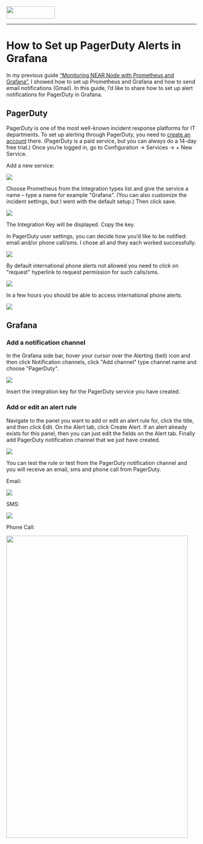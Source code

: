 <img src="https://vitalpoint.ai/wp-content/uploads/2020/06/near_logo-1.png"  width="128" height="33">

---

# How to Set up PagerDuty Alerts in Grafana

In my previous guide [“Monitoring NEAR Node with Prometheus and Grafana”](https://github.com/masknetgoal634/near-prometheus-exporter/blob/master/guide/GUIDE.md), I showed how to set up Prometheus and Grafana and how to send email notifications (Gmail). In this guide, I’d like to share how to set up alert notifications for PagerDuty in Grafana.

## PagerDuty

PagerDuty is one of the most well-known incident response platforms for IT departments. To set up alerting through PagerDuty, you need to [create an account](https://www.pagerduty.com/sign-up/) there. (PagerDuty is a paid service, but you can always do a 14-day free trial.) Once you’re logged in, go to Configuration -> Services -> + New  Service.

Add a new service:

![](https://raw.githubusercontent.com/masknetgoal634/StakeWarsGuides/master/img/monitor_uptime_new_service.png)

Choose Prometheus from the Integration types list and give the service a name – type a name for example "Grafana". (You can also customize the incident settings, but I went with the default setup.) Then click save.

![](https://raw.githubusercontent.com/masknetgoal634/StakeWarsGuides/master/img/monitor_uptime_intergations.png)

The Integration Key will be displayed. Copy the key.

In PagerDuty user settings, you can decide how you’d like to be notified: email and/or phone call/sms. I chose all and they each worked successfully.

![](https://raw.githubusercontent.com/masknetgoal634/StakeWarsGuides/master/img/monitor_uptime_profile.png)

By default international phone alerts not allowed you need to click on "request" hyperlink to request permission for such calls/sms.

![](https://raw.githubusercontent.com/masknetgoal634/StakeWarsGuides/master/img/monitor_uptime_click_request.png)

In a few hours you should be able to access international phone alerts.

![](https://raw.githubusercontent.com/masknetgoal634/StakeWarsGuides/master/img/monitor_uptime_under_review.png)



## Grafana

### Add a notification channel

In the Grafana side bar, hover your cursor over the Alerting (bell) icon and then click Notification channels, click "Add channel" type channel name and choose "PagerDuty".

![](https://raw.githubusercontent.com/masknetgoal634/StakeWarsGuides/master/img/monitor_uptime_new_channel.png)

Insert the integration key for the PagerDuty service you have created.

### Add or edit an alert rule

Navigate to the panel you want to add or edit an alert rule for, click the title, and then click Edit. On the Alert tab, click Create Alert. If an alert already exists for this panel, then you can just edit the fields on the Alert tab. Finally add PagerDuty notification channel that we just have created.


![](https://raw.githubusercontent.com/masknetgoal634/StakeWarsGuides/master/img/monitor_uptime_alert_rule.png)

You can test the rule or test from the PagerDuty notification channel and you will receive an email, sms and phone call from PagerDuty.

Email:

![](https://raw.githubusercontent.com/masknetgoal634/StakeWarsGuides/master/img/monitor_uptime_pagerduty_email.png)

SMS:

![](https://raw.githubusercontent.com/masknetgoal634/StakeWarsGuides/master/img/monitor_uptime_sms.jpg)

Phone Call:

<img src="img/monitor_uptime_phonecall.jpg"  width="480" height="800">
